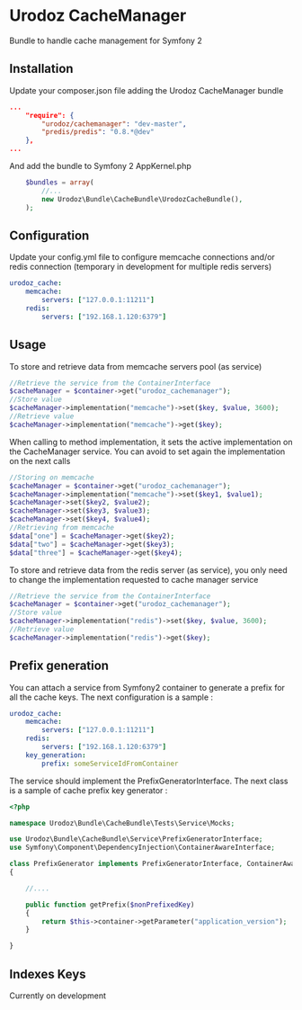 Urodoz CacheManager
============

Bundle to handle cache management for Symfony 2


Installation
------------

Update your composer.json file adding the Urodoz CacheManager bundle

```json
...
    "require": {
        "urodoz/cachemanager": "dev-master",
        "predis/predis": "0.8.*@dev"
    },
...
```

And add the bundle to Symfony 2 AppKernel.php

```php
    $bundles = array(
        //...
        new Urodoz\Bundle\CacheBundle\UrodozCacheBundle(),
    );
```

Configuration
-------------

Update your config.yml file to configure memcache connections and/or redis connection (temporary in development for multiple redis servers)

```yml
urodoz_cache:
    memcache:
        servers: ["127.0.0.1:11211"]
    redis:
        servers: ["192.168.1.120:6379"]
```

Usage
-----

To store and retrieve data from memcache servers pool (as service)

```php
//Retrieve the service from the ContainerInterface
$cacheManager = $container->get("urodoz_cachemanager");
//Store value
$cacheManager->implementation("memcache")->set($key, $value, 3600);
//Retrieve value
$cacheManager->implementation("memcache")->get($key);
```

When calling to method implementation, it sets the active implementation on the CacheManager service. You can avoid to set again the implementation on the next calls

```php
//Storing on memcache
$cacheManager = $container->get("urodoz_cachemanager");
$cacheManager->implementation("memcache")->set($key1, $value1);
$cacheManager->set($key2, $value2);
$cacheManager->set($key3, $value3);
$cacheManager->set($key4, $value4);
//Retrieving from memcache
$data["one"] = $cacheManager->get($key2);
$data["two"] = $cacheManager->get($key3);
$data["three"] = $cacheManager->get($key4);
```

To store and retrieve data from the redis server (as service), you only need to change the implementation requested to cache manager service

```php
//Retrieve the service from the ContainerInterface
$cacheManager = $container->get("urodoz_cachemanager");
//Store value
$cacheManager->implementation("redis")->set($key, $value, 3600);
//Retrieve value
$cacheManager->implementation("redis")->get($key);
```

Prefix generation
-----------------

You can attach a service from Symfony2 container to generate a prefix for all the cache keys. The next configuration is a sample :

```yml
urodoz_cache:
    memcache:
        servers: ["127.0.0.1:11211"]
    redis:
        servers: ["192.168.1.120:6379"]
    key_generation:
        prefix: someServiceIdFromContainer
```

The service should implement the PrefixGeneratorInterface. The next class is a sample of cache prefix key generator :

```php
<?php

namespace Urodoz\Bundle\CacheBundle\Tests\Service\Mocks;

use Urodoz\Bundle\CacheBundle\Service\PrefixGeneratorInterface;
use Symfony\Component\DependencyInjection\ContainerAwareInterface;

class PrefixGenerator implements PrefixGeneratorInterface, ContainerAwareInterface
{

    //....

    public function getPrefix($nonPrefixedKey)
    {
        return $this->container->getParameter("application_version"); 
    }

}
```

Indexes Keys
------------

Currently on development

